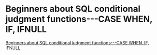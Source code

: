 # Beginners about SQL conditional judgment functions---CASE WHEN, IF, IFNULL
[Beginners about SQL conditional judgment functions---CASE WHEN, IF, IFNULL](https://aiwithcloud.com/2022/09/14/beginners_about_sql_conditional_judgment_functions___case_when_if_ifnull/)